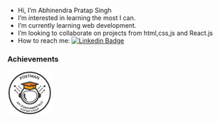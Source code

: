 
- Hi, I’m Abhinendra Pratap Singh
- I’m interested in learning the most I can.
- I’m currently learning web development.
- I’m looking to collaborate on projects from html,css,js and React.js
- How to reach me: [![Linkedin Badge](https://img.shields.io/badge/-linkedIn-blue?style=flat&logo=linkedin&logoColor=white)](https://www.linkedin.com/in/abbinendra/)
### Achievements
<a href="https://badgr.com/public/assertions/fNddH5WuRU6JxIBNYsSJOA?identity__email=abhinendra0211@gmail.com">
  <img src="https://github.com/abbinendra/abbinendra/blob/main/Postman%20-%20Postman%20API%20Fundamentals%20Student%20Expert%20-%202024-11-13.png?raw=true" width="100" height="100" />
</a>
<!---
abbinendra/abbinendra is a ✨ special ✨ repository because its `README.md` (this file) appears on your GitHub profile.
You can click the Preview link to take a look at your changes.
--->
